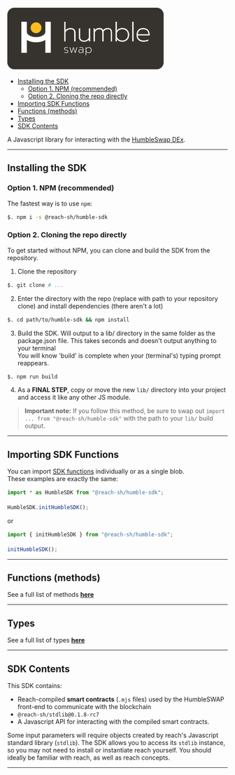 [![logo][logo]](./index.md)

- [Installing the SDK](#installing-the-sdk)
  - [Option 1. NPM (recommended)](#option-1-npm-recommended)
  - [Option 2. Cloning the repo directly](#option-2-cloning-the-repo-directly)
- [Importing SDK Functions](#importing-sdk-functions)
- [Functions (methods)](#functions-methods)
- [Types](#types)
- [SDK Contents](#sdk-contents)

A Javascript library for interacting with the [HumbleSwap DEx](https://app.humble.sh).

---

## Installing the SDK

### Option 1. NPM (recommended)
The fastest way is to use `npm`:
```bash
$. npm i -s @reach-sh/humble-sdk
```

### Option 2. Cloning the repo directly
To get started without NPM, you can clone and build the SDK from the repository. 


1. Clone the repository 
```bash
$. git clone # ...
```

2. Enter the directory with the repo (replace with path to your repository clone) and install dependencies (there aren't a lot)
```bash
$. cd path/to/humble-sdk && npm install
```

3. Build the SDK. Will output to a lib/ directory in the same folder as the package.json file. This takes seconds and doesn't output anything to your terminal\
   You will know 'build' is complete when your (terminal's) typing prompt reappears.
```bash
$. npm run build
```

4. As a **FINAL STEP**, copy or move the new `lib/` directory into your project and access it like any other JS module.

> **Important note:** If you follow this method, be sure to swap out `import ... from "@reach-sh/humble-sdk"` with the path to your `lib/` build output. 

---

## Importing SDK Functions
You can import [SDK functions](#methods) individually or as a single blob.\
These examples are exactly the same: 
```typescript
import * as HumbleSDK from "@reach-sh/humble-sdk";

HumbleSDK.initHumbleSDK();
```
or
```typescript
import { initHumbleSDK } from "@reach-sh/humble-sdk";

initHumbleSDK();
```

---

## Functions (methods)
See a full list of methods [**here**](./METHODS.md)

--- 

## Types
See a full list of types [**here**](./TYPES.md)

--- 

## SDK Contents
This SDK contains:
* Reach-compiled **smart contracts** (`.mjs` files) used by the HumbleSWAP front-end to communicate with the blockchain
* `@reach-sh/stdlib@0.1.8-rc7`
* A Javascript API for interacting with the compiled smart contracts.

Some input parameters will require objects created by reach's Javascript standard library (`stdlib`). The SDK allows you to access its `stdlib` instance, so you may not need to install or instantiate reach yourself. You should ideally be familiar with reach, as well as reach concepts.

---

[logo]: ./logo-white.svg
